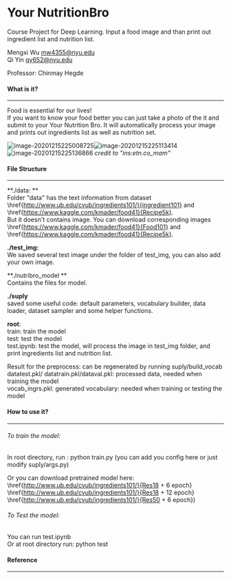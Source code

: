 # Your NutritionBro
Course Project for Deep Learning. Input a food image and than print out ingredient list and nutrition list.    

Mengxi Wu mw4355@nyu.edu  
Qi Yin qy652@nyu.edu    

Professor: Chinmay Hegde        

#### What is it?

***

Food is essential for our lives!   
If you want to know your food better you can just take a photo of  the it and submit to your Your Nutrition Bro.
It will automatically process your image and prints out ingredients list as well as nutrition set. 

![image-20201215225008725](C:\Users\60587\AppData\Roaming\Typora\typora-user-images\image-20201215225008725.png)![image-20201215225113414](C:\Users\60587\AppData\Roaming\Typora\typora-user-images\image-20201215225113414.png)![image-20201215225136866](C:\Users\60587\AppData\Roaming\Typora\typora-user-images\image-20201215225136866.png)
_credit to "ins:etn.co_mam"_

#### File Structure

***

**./data: **  
Folder "data" has the text information from dataset \href{http://www.ub.edu/cvub/ingredients101/}{ingredient101} and \href{https://www.kaggle.com/kmader/food41}{Recipe5k}.   
But it doesn't contains image. You can download corresponding images \href{https://www.kaggle.com/kmader/food41}{Food101} and \href{https://www.kaggle.com/kmader/food41}{Recipe5k}.   

**./test_img:**  
We saved several test image under the folder of test_img, you can also add your own image.     

**./nutribro_model **   
Contains the files for model.        

**./suply**  
saved some useful code: default parameters, vocabulary builder, data loader, dataset sampler and some helper functions.  

**root**:  
train: train the model  
test: test the model  
test.ipynb: test the model, will process the image in test_img folder, and print ingredients list and nutrition list.  

Result for the preprocess:  can be regenerated by running suply/build_vocab  
datatest.pkl/ datatrain.pkl/dataval.pkl: processed data, needed when training the model  
vocab_ingrs.pkl: generated vocabulary: needed when training or testing the model  

#### How to use it?

***

###### To train the model:  
In root directory, run : python train.py (you can add you config here or just modify suply/args.py)

Or you can download pretrained model here:  
\href{http://www.ub.edu/cvub/ingredients101/}{Res18 + 6 epoch}  
\href{http://www.ub.edu/cvub/ingredients101/}{Res18 + 12 epoch}  
\href{http://www.ub.edu/cvub/ingredients101/}{Res50 + 6 epoch}) 

###### To Test the model:  
You can run test.ipynb  
Or at root directory run: python test  

#### Reference

***


